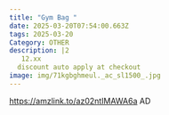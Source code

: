 ```yaml
---
title: "Gym Bag "
date: 2025-03-20T07:54:00.663Z
tags: 2025-03-20
Category: OTHER
description: |2
   12.xx
  discount auto apply at checkout 
image: img/71kgbghmeul._ac_sl1500_.jpg
---
```

https://amzlink.to/az02ntIMAWA6a
AD